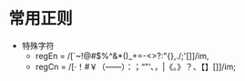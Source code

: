 # 常用正则
- 特殊字符         
  - regEn = /[`~!@#$%^&*()_\+\=\-<>?:"{},.\/;'\[\]]/im,
  - regCn = /[·！#￥（——）：；“”‘、，|《。》？、【】[\]]/im;
